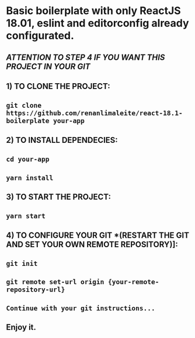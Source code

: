# Basic boilerplate with only ReactJS 18.01, eslint and editorconfig already configurated.

## <b><i>ATTENTION TO STEP 4 IF YOU WANT THIS PROJECT IN YOUR GIT</i></b>


## <b>1) TO CLONE THE PROJECT</b>:
## `git clone https://github.com/renanlimaleite/react-18.1-boilerplate your-app`

## <b>2) TO INSTALL DEPENDECIES</b>:
## `cd your-app`
## `yarn install`

## <b>3) TO START THE PROJECT</b>:
## `yarn start`

## <b>4) TO CONFIGURE YOUR GIT *(RESTART THE GIT AND SET YOUR OWN REMOTE REPOSITORY)]</b>:
## `git init`
## `git remote set-url origin {your-remote-repository-url}`
## `Continue with your git instructions...`
## <b> Enjoy it. </b>
